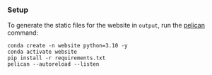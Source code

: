 ### Setup

To generate the static files for the website in `output`, run the [pelican](https://getpelican.com) command:

```
conda create -n website python=3.10 -y
conda activate website
pip install -r requirements.txt
pelican --autoreload --listen
```